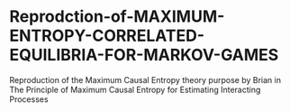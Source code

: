 # Reprodction-of-MAXIMUM-ENTROPY-CORRELATED-EQUILIBRIA-FOR-MARKOV-GAMES
Reproduction of the Maximum Causal Entropy theory purpose by Brian in The Principle of Maximum Causal Entropy for Estimating Interacting Processes
